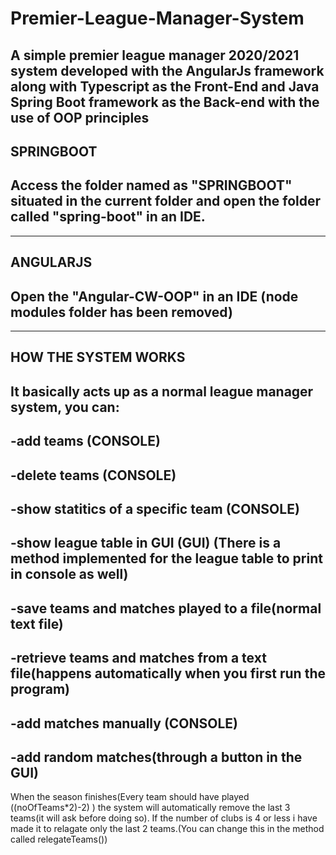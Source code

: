 # Premier-League-Manager-System
A simple premier league manager 2020/2021 system developed with the AngularJs framework along with Typescript as the Front-End and Java Spring Boot framework as the Back-end with the use of OOP principles
-------------------------------------------------------------------------
SPRINGBOOT
-------------------------------------------------------------------------
Access the folder named as "SPRINGBOOT" situated in the current folder
and open the folder called "spring-boot" in an IDE.
-------------------------------------------------------------------------
-------------------------------------------------------------------------
ANGULARJS
-------------------------------------------------------------------------
Open the "Angular-CW-OOP" in an IDE (node modules folder has been removed)
-------------------------------------------------------------------------
-------------------------------------------------------------------------
HOW THE SYSTEM WORKS
-------------------------------------------------------------------------
It basically acts up as a normal league manager system, you can:
----------------------
-add teams (CONSOLE)
----------------------
-delete teams (CONSOLE)
----------------------
-show statitics of a specific team (CONSOLE)
----------------------
-show league table in GUI (GUI) (There is a method implemented for the league table to print in console as well) 
----------------------
-save teams and matches played to a file(normal text file) 
----------------------
-retrieve teams and matches from a text file(happens automatically when you first run the program) 
----------------------
-add matches manually (CONSOLE)
----------------------
-add random matches(through a button in the GUI)
----------------------

When the season finishes(Every team should have played ((noOfTeams*2)-2) ) the system will automatically remove the last 3 teams(it will ask before doing so).
If the number of clubs is 4 or less i have made it to relagate only the last 2 teams.(You can change this in the method called relegateTeams())
